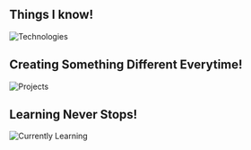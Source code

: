 ## Things I know!
![Technologies](https://github-readme-tech-stack.vercel.app/api/cards?title=What+do+I+Know%3F&lineCount=3&bg=%230D1117&badge=%23161B22&border=%2321262D&titleColor=%2358A6FF&line1=React%2CReact+js%2C0d3bd9%3BJavascript%2CJAVASCRIPT%2Ce8d70f%3BNode+JS%2CNode+JS%2C036822%3B&line2=Next+JS%2CNext+JS%2Cead1d1%3BTypescript%2CTypescript%2C041cd5%3BMongo+DB%2CMongo+DB%2C0d6000%3B&line3=Strapi+5%2CStrapi+5%2C361ab0%3Btailwind%2CTailwind+CSS%2C0f7d7c%3BGraphql%2CGRAPHQL%2Cdf1ba9%3Bredux%2CRedux%2C6011bf%3B)

## Creating Something Different Everytime!
![Projects](https://github-readme-tech-stack.vercel.app/api/cards?title=Projects&lineCount=2&theme=dracula&bg=%23282A36&badge=%23343746&border=%23343746&titleColor=%23BD93F9&line1=supabase%2CFood+review+platform%2C16e16c%3Breact%2CUFR+Insights%2C1362e4%3B&line2=react%2CObject+%26+Text+Detection%2Cec24cc%3Bnextjs%2Czed+ai%2Cffffff%3Bnpm%2Cinput-validify%2Cfa2e2e%3B)


## Learning Never Stops!
![Currently Learning](https://github-readme-tech-stack.vercel.app/api/cards?title=Currently+Learning&lineCount=2&bg=%230D1117&badge=%23161B22&border=%2321262D&titleColor=%2358A6FF&line1=python%2CPYTHON%2Ce17616%3Bdjango%2CDJANGO%2Cd77b27%3Bpytorch%2CAI%2FML%2Cec8920%3B&line2=devops%2CDEVOPS%2Cef9412%3Bfirebase%2CFIREBASE%2Cdd6210%3Bcloudfare%2CCLOUDFARE%2Cef6900%3B)

